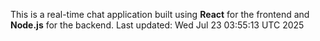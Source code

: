 This is a real-time chat application built using **React** for the frontend and **Node.js** for the backend.
Last updated: Wed Jul 23 03:55:13 UTC 2025
